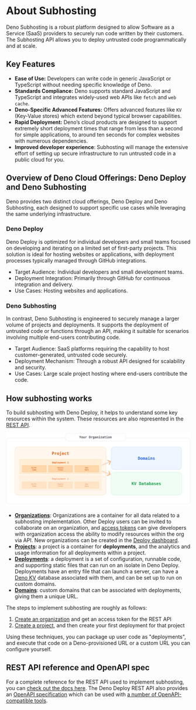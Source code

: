 # About Subhosting

Deno Subhosting is a robust platform designed to allow Software as a Service
(SaaS) providers to securely run code written by their customers. The Subhosting
API allows you to deploy untrusted code programmatically and at scale.

## Key Features

- **Ease of Use:** Developers can write code in generic JavaScript or TypeScript
  without needing specific knowledge of Deno.
- **Standards Compliance:** Deno supports standard JavaScript and TypeScript and
  integrates widely-used web APIs like `fetch` and `web cache`.
- **Deno-Specific Advanced Features:** Offers advanced features like `KV`
  (Key-Value stores) which extend beyond typical browser capabilities.
- **Rapid Deployment:** Deno’s cloud products are designed to support extremely
  short deployment times that range from less than a second for simple
  applications, to around ten seconds for complex websites with numerous
  dependencies.
- **Improved developer experience**: Subhosting will manage the extensive effort
  of setting up secure infrastructure to run untrusted code in a public cloud
  for you.

## **Overview of Deno Cloud Offerings: Deno Deploy and Deno Subhosting**

Deno provides two distinct cloud offerings, Deno Deploy and Deno Subhosting,
each designed to support specific use cases while leveraging the same underlying
infrastructure.

### **Deno Deploy**

Deno Deploy is optimized for individual developers and small teams focused on
developing and iterating on a limited set of first-party projects. This solution
is ideal for hosting websites or applications, with deployment processes
typically managed through GitHub integrations.

- Target Audience: Individual developers and small development teams.
- Deployment Integration: Primarily through GitHub for continuous integration
  and delivery.
- Use Cases: Hosting websites and applications.

### **Deno Subhosting**

In contrast, Deno Subhosting is engineered to securely manage a larger volume of
projects and deployments. It supports the deployment of untrusted code or
functions through an API, making it suitable for scenarios involving multiple
end-users contributing code.

- Target Audience: SaaS platforms requiring the capability to host
  customer-generated, untrusted code securely.
- Deployment Mechanism: Through a robust API designed for scalability and
  security.
- Use Cases: Large scale project hosting where end-users contribute the code.

## How subhosting works

To build subhosting with Deno Deploy, it helps to understand some key resources
within the system. These resources are also represented in the
[REST API](../api/index.md).

![overview of subhosting resources](./subhosting-org-structure.svg)

- [**Organizations**](https://apidocs.deno.com/#get-/organizations/-organizationId-):
  Organizations are a container for all data related to a subhosting
  implementation. Other Deploy users can be invited to collaborate on an
  organization, and [access tokens](https://dash.deno.com/account#access-tokens)
  can give developers with organization access the ability to modify resources
  within the org via API. New organizations can be created in the
  [Deploy dashboard](https://dash.deno.com/orgs/new).
- [**Projects**](https://apidocs.deno.com/#get-/organizations/-organizationId-/projects):
  a project is a container for **deployments**, and the analytics and usage
  information for all deployments within a project.
- [**Deployments**](https://apidocs.deno.com/#get-/projects/-projectId-/deployments):
  a deployment is a set of configuration, runnable code, and supporting static
  files that can run on an isolate in Deno Deploy. Deployments have an entry
  file that can launch a server, can have a [Deno KV](/deploy/kv/manual)
  database associated with them, and can be set up to run on custom domains.
- [**Domains**](https://apidocs.deno.com/#get-/organizations/-organizationId-/domains):
  custom domains that can be associated with deployments, giving them a unique
  URL.

The steps to implement subhosting are roughly as follows:

1. [Create an organization](./getting_started.md) and get an access token for
   the REST API
1. [Create a project](./projects_and_deployments.md), and then create your first
   deployment for that project

Using these techniques, you can package up user code as "deployments", and
execute that code on a Deno-provisioned URL or a custom URL you can configure
yourself.

## REST API reference and OpenAPI spec

For a complete reference for the REST API used to implement subhosting, you can
[check out the docs here](https://apidocs.deno.com). The Deno Deploy REST API
also provides an [OpenAPI specification](https://api.deno.com/v1/openapi.json)
which can be used with
[a number of OpenAPI-compatible tools](https://openapi.tools/).

